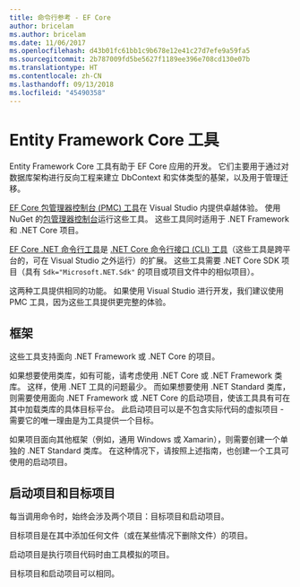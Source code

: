 ```yaml
---
title: 命令行参考 - EF Core
author: bricelam
ms.author: bricelam
ms.date: 11/06/2017
ms.openlocfilehash: d43b01fc61bb1c9b678e12e41c27d7efe9a59fa5
ms.sourcegitcommit: 2b787009fd5be5627f1189ee396e708cd130e07b
ms.translationtype: HT
ms.contentlocale: zh-CN
ms.lasthandoff: 09/13/2018
ms.locfileid: "45490358"
---
```

<a name="entity-framework-core-tools"></a>Entity Framework Core 工具
===========================
Entity Framework Core 工具有助于 EF Core 应用的开发。 它们主要用于通过对数据库架构进行反向工程来建立 DbContext 和实体类型的基架，以及用于管理迁移。

[EF Core 包管理器控制台 (PMC) 工具][1]在 Visual Studio 内提供卓越体验。 使用 NuGet 的[包管理器控制台][2]运行这些工具。 这些工具同时适用于 .NET Framework 和 .NET Core 项目。

[EF Core .NET 命令行工具][3]是 [.NET Core 命令行接口 (CLI) 工具][4]（这些工具是跨平台的，可在 Visual Studio 之外运行）的扩展。 这些工具需要 .NET Core SDK 项目（具有 `Sdk="Microsoft.NET.Sdk"` 的项目或项目文件中的相似项目）。

这两种工具提供相同的功能。 如果使用 Visual Studio 进行开发，我们建议使用 PMC 工具，因为这些工具提供更完整的体验。

<a name="frameworks"></a>框架
----------
这些工具支持面向 .NET Framework 或 .NET Core 的项目。

如果想要使用类库，如有可能，请考虑使用 .NET Core 或 .NET Framework 类库。 这样，使用 .NET 工具的问题最少。 而如果想要使用 .NET Standard 类库，则需要使用面向 .NET Framework 或 .NET Core 的启动项目，使该工具具有可在其中加载类库的具体目标平台。 此启动项目可以是不包含实际代码的虚拟项目 - 需要它的唯一理由是为工具提供一个目标。

如果项目面向其他框架（例如，通用 Windows 或 Xamarin），则需要创建一个单独的 .NET Standard 类库。 在这种情况下，请按照上述指南，也创建一个工具可使用的启动项目。

<a name="startup-and-target-projects"></a>启动项目和目标项目
---------------------------
每当调用命令时，始终会涉及两个项目：目标项目和启动项目。

目标项目是在其中添加任何文件（或在某些情况下删除文件）的项目。

启动项目是执行项目代码时由工具模拟的项目。

目标项目和启动项目可以相同。


  [1]: powershell.md
  [2]: https://docs.microsoft.com/nuget/tools/package-manager-console
  [3]: dotnet.md
  [4]: https://docs.microsoft.com/dotnet/core/tools/
